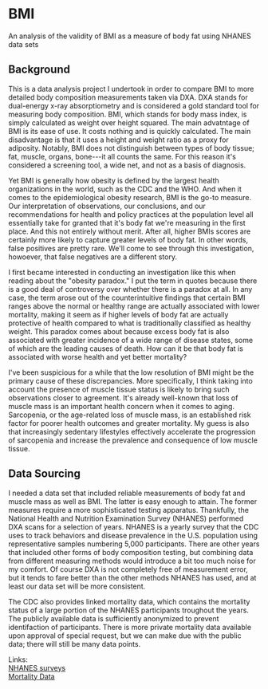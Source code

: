 # BMI
An analysis of the validity of BMI as a measure of body fat using NHANES data sets

## Background
This is a data analysis project I undertook in order to compare BMI to more detailed body composition measurements taken via DXA. DXA stands for dual-energy x-ray absorptiometry and is considered a gold standard tool for measuring body composition. BMI, which stands for body mass index, is simply calculated as weight over height squared. 
The main advatntage of BMI is its ease of use. It costs nothing and is quickly calculated. The main disadvantage is that it uses a height and weight ratio as a proxy for adiposity. Notably, BMI does not distinguish between types of body tissue; fat, muscle, organs, bone---it all counts the same. For this reason it's considered a screening tool, a wide net, 
and not as a basis of diagnosis.

Yet BMI is generally how obesity is defined by the largest health organizations in the world, such as the CDC and the WHO. And when it comes to the epidemiological obesity research, BMI is the go-to measure. Our interpretation of observations, our conclusions, and our recommendations for health and policy practices at the population level all essentially 
take for granted that it's body fat we're measuring in the first place. And this not entirely without merit. After all, higher BMIs scores are certainly more likely to capture greater levels of body fat. In other words, false positives are pretty rare. We'll come to see through this investigation, howoever, that false negatives are a different story.

I first became interested in conducting an investigation like this when reading about the "obesity paradox." I put the term in quotes because there is a good deal of controversy over whether there is a paradox at all. In any case, the term arose out of the counterintuitive findings that certain BMI ranges above the normal or healthy range are actually 
associated with lower mortality, making it seem as if higher levels of body fat are actually protective of health compared to what is traditionally classified as healthy weight. This paradox comes about because excess body fat is also associated with greater incidence of a wide range of disease states, some of which are the leading causes of death. How 
can it be that body fat is associated with worse health and yet better mortality?

I've been suspicious for a while that the low resolution of BMI might be the primary cause of these discrepancies. More specifically, I think taking into account the presence of muscle tissue status is likely to bring such observations closer to agreement. It's already well-known that loss of muscle mass is an important health concern when it comes to aging. 
Sarcopenia, or the age-related loss of muscle mass, is an established risk factor for poorer health outcomes and greater mortality. My guess is also that increasingly sedentary lifestyles effectively accelerate the progression of sarcopenia and increase the prevalence and consequence of low muscle tissue.

## Data Sourcing
I needed a data set that included reliable measurements of body fat and muscle mass as well as BMI. The latter is easy enough to attain. The former measures require a more sophisticated testing apparatus. Thankfully, the National Health and Nutrition Examination Survey (NHANES) performed DXA scans for a selection of years. NHANES is a yearly survey that 
the CDC uses to track behaviors and disease prevalence in the U.S. population using representative samples numbering 5,000 participants. There are other years that included other forms of body composition testing, but combining data from different measuring methods would introduce a bit too much noise for my comfort. Of course DXA is not completely free 
of measurement error, but it tends to fare better than the other methods NHANES has used, and at least our data set will be more consistent.

The CDC also provides linked mortality data, which contains the mortality status of a large portion of the NHANES participants troughout the years. The publicly available data is sufficiently anonymized to prevent identifaction of participants. There is 
more private mortality data available upon approval of special request, but we can make due with the public data; there will still be many data points.

Links:\
[NHANES surveys](https://wwwn.cdc.gov/nchs/nhanes)\
[Mortality Data](https://www.cdc.gov/nchs/data-linkage/mortality.htm)
